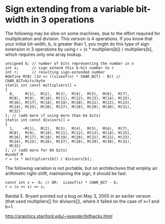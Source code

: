 # Sign extending from a variable bit-width in 3 operations

The following may be slow on some machines, due to the effort required for multiplication and division.  This version is 4 operations.  If you know that your initial bit-width, b, is greater than 1, you might do this type of sign extension in 3 operations by using  r = (x * multipliers[b]) / multipliers[b], which requires only one array lookup.

```
unsigned b; // number of bits representing the number in x
int x;      // sign extend this b-bit number to r
int r;      // resulting sign-extended number
#define M(B) (1U << ((sizeof(x) * CHAR_BIT) - B)) // CHAR_BIT=bits/byte
static int const multipliers[] = 
{
  0,     M(1),  M(2),  M(3),  M(4),  M(5),  M(6),  M(7),
  M(8),  M(9),  M(10), M(11), M(12), M(13), M(14), M(15),
  M(16), M(17), M(18), M(19), M(20), M(21), M(22), M(23),
  M(24), M(25), M(26), M(27), M(28), M(29), M(30), M(31),
  M(32)
}; // (add more if using more than 64 bits)
static int const divisors[] = 
{
  1,    ~M(1),  M(2),  M(3),  M(4),  M(5),  M(6),  M(7),
  M(8),  M(9),  M(10), M(11), M(12), M(13), M(14), M(15),
  M(16), M(17), M(18), M(19), M(20), M(21), M(22), M(23),
  M(24), M(25), M(26), M(27), M(28), M(29), M(30), M(31),
  M(32)
}; // (add more for 64 bits)
#undef M
r = (x * multipliers[b]) / divisors[b];
```

The following variation is not portable,  but on architectures that employ an arithmetic right-shift, maintaining the sign, it should be fast.  

```
const int s = -b; // OR:  sizeof(x) * CHAR_BIT - b;
r = (x << s) >> s;
```

Randal E. Bryant pointed out a bug on May 3, 2005 in an earlier version  (that used multipliers[] for divisors[]), where it failed on the case of  x=1 and b=1. 

http://graphics.stanford.edu/~seander/bithacks.html
